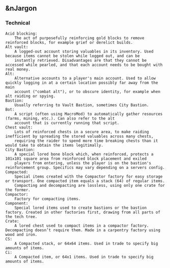 ## &nJargon

### Technical
    Acid blocking: 
        The act of purposefully reinforcing gold blocks to remove reinforced blocks, for example grief or derelict builds.
    Alt vault:
        A logged-out account storing valuables in its inventory. Used because items cannot be stolen while logged out, and can be 
        instantly retrieved. Disadvantages are that they cannot be accessed while pearled, and that each account needs to be bought with real money.
    Alt: 
        Alternative accounts to a player's main account. Used to allow quickly logging in at a certain location possibly far away from the main 
        account ("combat alt"), or to obscure identity, for example when alt raiding or spying.
    Bastion: 
        Usually referring to Vault Bastion, sometimes City Bastion.
    Bot: 
        A script (often using MacroMod) to automatically gather resources (farms, mining, etc.). Can also refer to the alt 
        account that is currently running that script.
    Chest vault: 
        Lots of reinforced chests in a secure area, to make raiding inefficient by spreading the stored valuables across many chests, 
        requiring the raider to spend more time breaking chests than it would take to obtain the items legitimally.
    City Bastion: 
        A special lored bone block which, when reinforced, protects a 101x101 square area from reinforced block placement and exiled 
        players from entering, unless the player is on the bastion's reinforcement group. Specifics may vary depending on a servers config.
    Compacted: 
        Special items created with the Compactor factory for easy storage or transport. One compacted item equals a stack (64) of regular items. 
        Compacting and decompacting are lossless, using only one crate for the former.
    Compactor: 
        Factory for compacting items.
    Component: 
        Special lored items used to create bastions or the bastion factory. Created in other factories first, drawing from all parts of the tech tree.
    Crate: 
        A lored chest used to compact items in a compactor factory. Decompacting doesn’t require them. Made in a carpentry factory using wood and iron.
    CS: 
        A Compacted stack, or 64x64 items. Used in trade to specify big amounts of items.
    Ci: 
        A Compacted item, or 64x1 items. Used in trade to specify big amounts of items.
